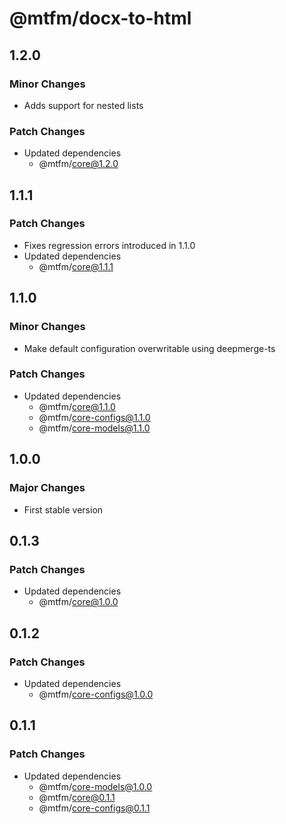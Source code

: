 # @mtfm/docx-to-html

## 1.2.0

### Minor Changes

- Adds support for nested lists

### Patch Changes

- Updated dependencies
  - @mtfm/core@1.2.0

## 1.1.1

### Patch Changes

- Fixes regression errors introduced in 1.1.0
- Updated dependencies
  - @mtfm/core@1.1.1

## 1.1.0

### Minor Changes

- Make default configuration overwritable using deepmerge-ts

### Patch Changes

- Updated dependencies
  - @mtfm/core@1.1.0
  - @mtfm/core-configs@1.1.0
  - @mtfm/core-models@1.1.0

## 1.0.0

### Major Changes

- First stable version

## 0.1.3

### Patch Changes

- Updated dependencies
  - @mtfm/core@1.0.0

## 0.1.2

### Patch Changes

- Updated dependencies
  - @mtfm/core-configs@1.0.0

## 0.1.1

### Patch Changes

- Updated dependencies
  - @mtfm/core-models@1.0.0
  - @mtfm/core@0.1.1
  - @mtfm/core-configs@0.1.1

